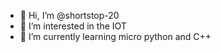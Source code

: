 - 👋 Hi, I’m @shortstop-20
- 👀 I’m interested in the IOT
- 🌱 I’m currently learning micro python and C++

<!---
shortstop-20/shortstop-20 is a ✨ special ✨ repository because its `README.md` (this file) appears on your GitHub profile.
You can click the Preview link to take a look at your changes.
--->

